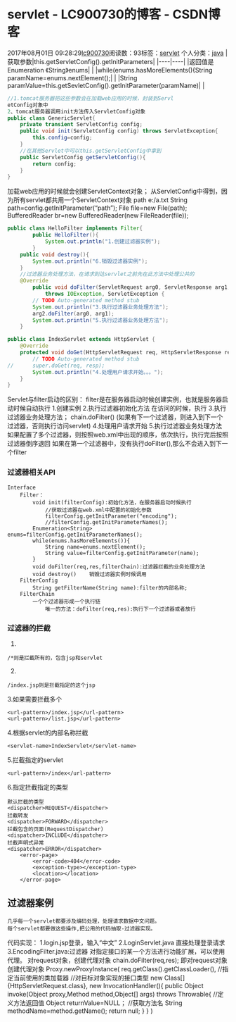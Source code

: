 # servlet - LC900730的博客 - CSDN博客
2017年08月01日 09:28:29[lc900730](https://me.csdn.net/LC900730)阅读数：93标签：[servlet](https://so.csdn.net/so/search/s.do?q=servlet&t=blog)
个人分类：[java](https://blog.csdn.net/LC900730/article/category/7027036)
|获取参数|this.getServletConfig().getInitParameters|
|----|----|
|返回值是Enumeration 《String》enums| |
|while(enums.hasMoreElements(){String paramName=enums.nextElement();| |
|String paramValue=this.getSevletConfig().getInitParameter(paramName)| |
```java
//1.tomcat服务器把这些参数会在加载web应用的时候，封装到Servl
etConfig对象中
2、tomcat服务器调用init方法传入ServletConfig对象
public class GenericServlet{
    private transient ServletConfig config;
    public void init(ServletConfig config) throws ServletException{
        this.config=config;
    }
    //在其他Servlet中可以this.getServletConfig中拿到
    public ServletConfig getServletConfig(){
        return config;
    } 
}
```
加载web应用的时候就会创建ServletContext对象； 
从ServletConfig中得到，因为所有servlet都共用一个ServletContext对象 
    path 
    e:/a.txt 
String path=config.getInitParameter(“path”); 
File file=new File(path); 
BufferedReader br=new BufferedReader(new FileReader(file));
```java
public class HelloFilter implements Filter{
        public HelloFilter(){ 
            System.out.println("1.创建过滤器实例");
        }
    public void destroy(){
        System.out.println("6.销毁过滤器实例");
    }
    //过滤器业务处理方法，在请求到达servlet之前先在此方法中处理公共的
    @Override
        public void doFilter(ServletRequest arg0, ServletResponse arg1, FilterChain arg2)
            throws IOException, ServletException {
        // TODO Auto-generated method stub
        System.out.println("3.执行过滤器业务处理方法");
        arg2.doFilter(arg0, arg1);
        System.out.println("5.执行过滤器业务处理方法");    
    }
```
```java
public class IndexServlet extends HttpServlet {
    @Override
    protected void doGet(HttpServletRequest req, HttpServletResponse resp) throws ServletException, IOException {
        // TODO Auto-generated method stub
//      super.doGet(req, resp);
        System.out.println("4.处理用户请求开始。。。");
    }
}
```
Servlet与filter启动的区别： 
filter是在服务器启动时候创建实例，也就是服务器启动时候自动执行 
1.创建实例 
2.执行过滤器初始化方法
在访问的时候，执行 
3.执行过滤器业务处理方法； 
    chain.doFilter() 
(如果有下一个过滤器，则进入到下一个过滤器，否则执行访问servlet)
4.处理用户请求开始 
5.执行过滤器业务处理方法
如果配置了多个过滤器，则按照web.xml中出现的顺序，依次执行，执行完后按照过滤器倒序退回
如果在第一个过滤器中，没有执行doFilter(),那么不会进入到下一个filter
### 过滤器相关API
```
Interface
    Filter：
        void init(filterConfig):初始化方法，在服务器启动时候执行
            //获取过滤器在web.xml中配置的初始化参数
            filterConfig.getInitParameter("encoding");
            //filterConfig.getInitParameterNames();
        Enumeration<String> enums=filterConfig.getInitParameterNames();
        while(enums.hasMoreElements()){
            String name=enums.nextElement();
            String value=filterConfig.getInitParameter(name);
        }
        void doFilter(req,res,filterChain):过滤器拦截的业务处理方法
        void destroy()    销毁过滤器实例时候调用
    FilterConfig
        String getFilterName(String name):filter的内部名称;
    FilterChain
        一个个过滤器形成一个执行链           
            唯一的方法：doFilter(req,res):执行下一个过滤器或者放行
```
### 过滤器的拦截
1.
```
/*则是拦截所有的，包含jsp和servlet
```
2.
```
/index.jsp则是拦截指定的这个jsp
```
3.如果需要拦截多个
```
<url-pattern>/index.jsp</url-pattern>
<url-pattern>/list.jsp</url-pattern>
```
4.根据servlet的内部名称拦截
```
<servlet-name>IndexServlet</servlet-name>
```
5.拦截指定的servlet
```
<url-pattern>/index</url-pattern>
```
6.指定拦截指定的类型
```
默认拦截的类型 
<dispatcher>REQUEST</dispatcher>
拦截转发
<dispatcher>FORWARD</dispatcher>
拦截包含的页面(RequestDispatcher)
<dispatcher>INCLUDE</dispatcher>
拦截声明式异常
<dispatcher>ERROR</dispatcher>
    <error-page>
        <error-code>404</error-code>
        <exception-type></exception-type>
        <location></location>
    </error-page>
```
## 过滤器案例
```
几乎每一个servlet都要涉及编码处理，处理请求数据中文问题。
每个servlet都要做这些操作,把公用的代码抽取-过滤器实现。
```
代码实现： 
    1.login.jsp登录，输入“中文” 
    2.LoginServlet.java 直接处理登录请求 
    3.EncodingFilter.java:过滤器
对指定接口的某一个方法进行功能扩展，可以使用代理。 
对request对象，创建代理对象
chain.doFilter(req,res); 
即对request对象创建代理对象 
Proxy.newProxyInstance( 
    req.getClass().getClassLoader(),  //指定当前使用的类加载器 
    //对目标对象实现的接口类型 
    new Class[]{HttpServletRequest.class}, 
    new InvocationHandler(){ 
        public Object invoke(Object proxy,Method method,Object[] args)  throws Throwable{ 
        //定义方法返回值 
        Object returnValue=NULL； 
        //获取方法名 
        String methodName=method.getName(); 
    return null; 
} 
    } 
    )
